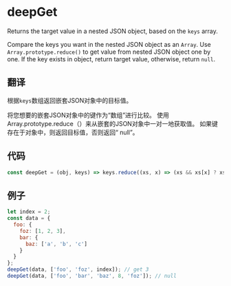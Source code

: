 # deepGet

Returns the target value in a nested JSON object, based on the `keys` array.

Compare the keys you want in the nested JSON object as an `Array`.
Use `Array.prototype.reduce()` to get value from nested JSON object one by one. 
If the key exists in object, return target value, otherwise, return `null`.

## 翻译

根据`keys`数组返回嵌套JSON对象中的目标值。

将您想要的嵌套JSON对象中的键作为“数组”进行比较。
使用Array.prototype.reduce（）来从嵌套的JSON对象中一对一地获取值。
如果键存在于对象中，则返回目标值，否则返回“ null”。

## 代码

```js
const deepGet = (obj, keys) => keys.reduce((xs, x) => (xs && xs[x] ? xs[x] : null), obj);
```

## 例子

```js
let index = 2;
const data = {
  foo: {
    foz: [1, 2, 3],
    bar: {
      baz: ['a', 'b', 'c']
    }
  }
};
deepGet(data, ['foo', 'foz', index]); // get 3
deepGet(data, ['foo', 'bar', 'baz', 8, 'foz']); // null
```
